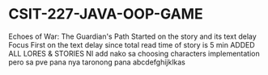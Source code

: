 # CSIT-227-JAVA-OOP-GAME
Echoes of War: The Guardian's Path
Started on the story and its text delay
Focus First on the text delay since total read time of story is 5 min
ADDED ALL LORES & STORIES
NI add nako sa choosing characters implementation pero sa pve pana nya taronong pana
abcdefghijklkas
